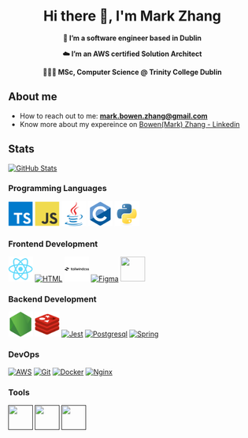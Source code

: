 <div align="center">

# Hi there 👋, I'm Mark Zhang

**🔭 I’m a software engineer based in Dublin**

**☁️ I’m an AWS certified Solution Architect**

**🧑🏻‍💻 MSc, Computer Science @ Trinity College Dublin**

</div>

## About me

- How to reach out to me: **<mark.bowen.zhang@gmail.com>**
- Know more about my expereince on [Bowen(Mark) Zhang - Linkedin](https://www.linkedin.com/in/bowen-mark-zhang-36997617b/)

## Stats

[<img src="https://github-readme-stats.vercel.app/api?username=MarekZhang&theme=light&hide_border=true&show_icons=true&disable_animations=true&count_private=true" alt="GitHub Stats" width="480" />](https://github.com/anuraghazra/github-readme-stats)  

### Programming Languages

[<img src="https://raw.githubusercontent.com/devicons/devicon/master/icons/typescript/typescript-original.svg" alt="TypeScript" width="50" height="50" />](https://www.typescriptlang.org)
[<img src="https://raw.githubusercontent.com/devicons/devicon/master/icons/javascript/javascript-original.svg" alt="JavaScript" width="50" height="50" />](https://www.javascript.com)
[<img src="https://raw.githubusercontent.com/devicons/devicon/master/icons/java/java-original.svg" alt="Java" width="50" height="50" />](https://www.java.com)
[<img src="https://raw.githubusercontent.com/devicons/devicon/master/icons/c/c-original.svg" alt="C" width="50" height="50" />](https://www.iso.org/standard/74528.html)
[<img src="https://raw.githubusercontent.com/devicons/devicon/master/icons/python/python-original.svg" alt="Python" width="50" height="50" />](https://www.python.org)

### Frontend Development

[<img src="https://raw.githubusercontent.com/devicons/devicon/master/icons/react/react-original.svg" alt="React" width="50" height="50" />](https://react.dev/)
[<img src="https://cdn.jsdelivr.net/gh/devicons/devicon/icons/html5/html5-original-wordmark.svg" alt="HTML" width="50" height="50"/>]()
[<img src="https://github.com/devicons/devicon/blob/v2.16.0/icons/tailwindcss/tailwindcss-plain-wordmark.svg" alt="Tailwind CSS" width="50" height="50" />](https://tailwindcss.com)
[<img src="https://cdn.jsdelivr.net/gh/devicons/devicon/icons/figma/figma-original.svg" alt="Figma" width="50" height="50" />](https://figma.com)
[<img src="https://cdn.jsdelivr.net/gh/devicons/devicon/icons/nextjs/nextjs-original-wordmark.svg" width="50" height="50" />](https://nextjs.org)
          
          

### Backend Development

[<img src="https://raw.githubusercontent.com/devicons/devicon/master/icons/nodejs/nodejs-original.svg" alt="Node.js" width="50" height="50" />](https://nodejs.org)
[<img src="https://raw.githubusercontent.com/devicons/devicon/master/icons/redis/redis-original.svg" alt="Redis" width="50" height="50" />](https://redis.io)
[<img src="https://cdn.jsdelivr.net/gh/devicons/devicon/icons/jest/jest-plain.svg" alt="Jest" width="50" height="50"/>](https://jestjs.io/)
[<img src="https://cdn.jsdelivr.net/gh/devicons/devicon/icons/postgresql/postgresql-original-wordmark.svg" alt="Postgresql" width="50" height="50"/>](https://www.postgresql.org/)
[<img src="https://cdn.jsdelivr.net/gh/devicons/devicon/icons/spring/spring-original.svg" alt="Spring" width="50" height="50"/>]()
          
### DevOps
[<img src="https://cdn.jsdelivr.net/gh/devicons/devicon/icons/amazonwebservices/amazonwebservices-original-wordmark.svg" alt="AWS" width="50" height="50" />]()
[<img src="https://cdn.jsdelivr.net/gh/devicons/devicon/icons/git/git-original.svg" alt="Git" width="50" height="50" />]()
[<img src="https://cdn.jsdelivr.net/gh/devicons/devicon/icons/docker/docker-original-wordmark.svg" alt="Docker" width="50" height="50" />]()
[<img src="https://cdn.jsdelivr.net/gh/devicons/devicon/icons/nginx/nginx-original.svg" alt="Nginx" width="50" height="50" />]()
          

### Tools
[<img src="https://cdn.jsdelivr.net/gh/devicons/devicon/icons/vim/vim-original.svg"  width="50" height="50"/>]()
[<img src="https://cdn.jsdelivr.net/gh/devicons/devicon/icons/vscode/vscode-original.svg"  width="50" height="50"/>]()
[<img src="https://cdn.jsdelivr.net/gh/devicons/devicon/icons/jetbrains/jetbrains-original.svg" width="50" height="50"/>]()
          
          
          
          

          
          
